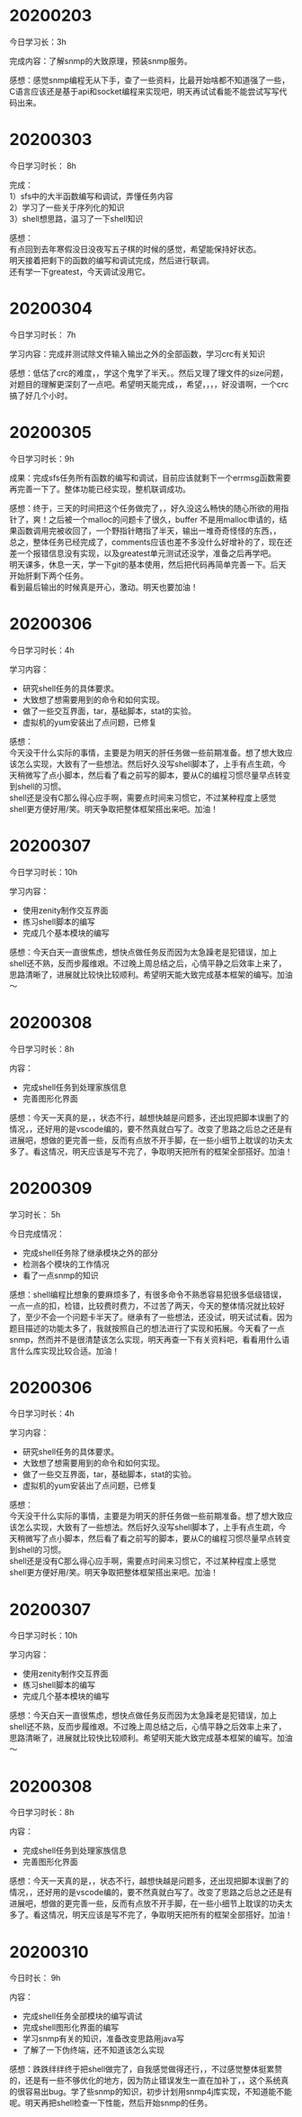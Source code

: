  </head> <body><h1 id="h1-20200203"><a name="20200203" class="reference-link"></a><span class="header-link octicon octicon-link"></span>20200203</h1><p>今日学习长：3h</p> <p>完成内容：了解snmp的大致原理，预装snmp服务。</p> <p>感想：感觉snmp编程无从下手，查了一些资料，比最开始啥都不知道强了一些，C语言应该还是基于api和socket编程来实现吧，明天再试试看能不能尝试写写代码出来。</p> </body> </html>
</head> <body><h1 id="h1-20200303"><a name="20200303" class="reference-link"></a><span class="header-link octicon octicon-link"></span>20200303</h1><p>今日学习时长： 8h</p> <p>完成：<br>1）sfs中的大半函数编写和调试，弄懂任务内容<br>2）学习了一些关于序列化的知识<br>3）shell想思路，温习了一下shell知识 </p><p>感想：<br>有点回到去年寒假没日没夜写五子棋的时候的感觉，希望能保持好状态。<br>明天接着把剩下的函数的编写和调试完成，然后进行联调。<br>还有学一下greatest，今天调试没用它。 </p></body> </html>
</head> <body><h1 id="h1-20200304"><a name="20200304" class="reference-link"></a><span class="header-link octicon octicon-link"></span>20200304</h1><p>今日学习时长： 7h</p> <p>学习内容：完成并测试除文件输入输出之外的全部函数，学习crc有关知识</p> <p>感想：低估了crc的难度，，学这个鬼学了半天。。然后又理了理文件的size问题，对题目的理解更深刻了一点吧。希望明天能完成，，希望，，，，好没谱啊，一个crc搞了好几个小时。</p> </body> </html>
</head> <body><h1 id="h1-20200305"><a name="20200305" class="reference-link"></a><span class="header-link octicon octicon-link"></span>20200305</h1><p>今日学习时长：9h</p> <p>成果：完成sfs任务所有函数的编写和调试，目前应该就剩下一个errmsg函数需要再完善一下了。整体功能已经实现，整机联调成功。</p> <p>感想：终于，三天的时间把这个任务做完了，，好久没这么畅快的随心所欲的用指针了，爽！之后被一个malloc的问题卡了很久，buffer 不是用malloc申请的，结果函数调用完被收回了，一个野指针瞎指了半天，输出一堆奇奇怪怪的东西，，<br>总之，整体任务已经完成了，comments应该也差不多没什么好增补的了，现在还差一个报错信息没有实现，以及greatest单元测试还没学，准备之后再学吧。<br>明天课多，休息一天，学一下git的基本使用，然后把代码再简单完善一下。后天开始肝剩下两个任务。<br>看到最后输出的时候真是开心，激动。明天也要加油！ </p></body> </html>
</head> <body><h1 id="h1-20200306"><a name="20200306" class="reference-link"></a><span class="header-link octicon octicon-link"></span>20200306</h1><p>今日学习时长：4h</p> <p>学习内容：</p> <ul> <li>研究shell任务的具体要求。</li><li>大致想了想需要用到的命令和如何实现。</li><li>做了一些交互界面，tar，基础脚本，stat的实验。</li><li>虚拟机的yum安装出了点问题，已修复</li></ul> <p>感想：<br>今天没干什么实际的事情，主要是为明天的肝任务做一些前期准备。想了想大致应该怎么实现，大致有了一些想法。然后好久没写shell脚本了，上手有点生疏，今天稍微写了点小脚本，然后看了看之前写的脚本，要从C的编程习惯尽量早点转变到shell的习惯。<br>shell还是没有C那么得心应手啊，需要点时间来习惯它，不过某种程度上感觉shell更方便好用/笑。明天争取把整体框架搭出来吧。加油！ </p></body> </html>
</head> <body><h1 id="h1-20200307"><a name="20200307" class="reference-link"></a><span class="header-link octicon octicon-link"></span>20200307</h1><p>今日学习时长：10h</p> <p>学习内容：</p> <ul> <li>使用zenity制作交互界面</li><li>练习shell脚本的编写</li><li>完成几个基本模块的编写</li></ul> <p>感想：今天白天一直很焦虑，想快点做任务反而因为太急躁老是犯错误，加上shell还不熟，反而步履维艰。不过晚上周总结之后，心情平静之后效率上来了，思路清晰了，进展就比较快比较顺利。希望明天能大致完成基本框架的编写。加油～</p> </body> </html>
</head> <body><h1 id="h1-20200308"><a name="20200308" class="reference-link"></a><span class="header-link octicon octicon-link"></span>20200308</h1><p>今日学习时长：8h</p> <p>内容：</p> <ul> <li>完成shell任务到处理家族信息</li><li>完善图形化界面</li></ul> <p>感想：今天一天真的是，，状态不行，越想快越是问题多，还出现把脚本误删了的情况，，还好用的是vscode编的，要不然真就白写了。改变了思路之后总之还是有进展吧，想做的更完善一些，反而有点放不开手脚，在一些小细节上耽误的功夫太多了。看这情况，明天应该是写不完了，争取明天把所有的框架全部搭好。加油！</p> </body> </html>
</head> <body><h1 id="h1-20200309"><a name="20200309" class="reference-link"></a><span class="header-link octicon octicon-link"></span>20200309</h1><p>学习时长： 5h</p> <p>今日完成情况：</p> <ul> <li>完成shell任务除了继承模块之外的部分</li><li>检测各个模块的工作情况</li><li>看了一点snmp的知识</li></ul> <p>感想：shell编程比想象的要麻烦多了，有很多命令不熟悉容易犯很多低级错误，一点一点的扣，检错，比较费时费力，不过苦了两天，今天的整体情况就比较好了，至少不会一个问题卡半天了。继承有了一些想法，还没试，明天试试看。因为题目描述的功能太多了，我就按照自己的想法进行了实现和拓展。今天看了一点snmp，然而并不是很清楚该怎么实现，明天再查一下有关资料吧，看看用什么语言什么库实现比较合适。加油！</p> </body> </html>
</head> <body><h1 id="h1-20200306"><a name="20200306" class="reference-link"></a><span class="header-link octicon octicon-link"></span>20200306</h1><p>今日学习时长：4h</p> <p>学习内容：</p> <ul> <li>研究shell任务的具体要求。</li><li>大致想了想需要用到的命令和如何实现。</li><li>做了一些交互界面，tar，基础脚本，stat的实验。</li><li>虚拟机的yum安装出了点问题，已修复</li></ul> <p>感想：<br>今天没干什么实际的事情，主要是为明天的肝任务做一些前期准备。想了想大致应该怎么实现，大致有了一些想法。然后好久没写shell脚本了，上手有点生疏，今天稍微写了点小脚本，然后看了看之前写的脚本，要从C的编程习惯尽量早点转变到shell的习惯。<br>shell还是没有C那么得心应手啊，需要点时间来习惯它，不过某种程度上感觉shell更方便好用/笑。明天争取把整体框架搭出来吧。加油！ </p></body> </html>
</head> <body><h1 id="h1-20200307"><a name="20200307" class="reference-link"></a><span class="header-link octicon octicon-link"></span>20200307</h1><p>今日学习时长：10h</p> <p>学习内容：</p> <ul> <li>使用zenity制作交互界面</li><li>练习shell脚本的编写</li><li>完成几个基本模块的编写</li></ul> <p>感想：今天白天一直很焦虑，想快点做任务反而因为太急躁老是犯错误，加上shell还不熟，反而步履维艰。不过晚上周总结之后，心情平静之后效率上来了，思路清晰了，进展就比较快比较顺利。希望明天能大致完成基本框架的编写。加油～</p> </body> </html>
</head> <body><h1 id="h1-20200308"><a name="20200308" class="reference-link"></a><span class="header-link octicon octicon-link"></span>20200308</h1><p>今日学习时长：8h</p> <p>内容：</p> <ul> <li>完成shell任务到处理家族信息</li><li>完善图形化界面</li></ul> <p>感想：今天一天真的是，，状态不行，越想快越是问题多，还出现把脚本误删了的情况，，还好用的是vscode编的，要不然真就白写了。改变了思路之后总之还是有进展吧，想做的更完善一些，反而有点放不开手脚，在一些小细节上耽误的功夫太多了。看这情况，明天应该是写不完了，争取明天把所有的框架全部搭好。加油！</p> </body> </html>
</head> <body><h1 id="h1-20200310"><a name="20200310" class="reference-link"></a><span class="header-link octicon octicon-link"></span>20200310</h1><p>今日时长： 9h</p> <p>内容：</p> <ul> <li>完成shell任务全部模块的编写调试</li><li>完成shell图形化界面的编写</li><li>学习snmp有关的知识，准备改变思路用java写</li><li>了解了一下伪终端，还不知道该怎么实现</li></ul> <p>感想：跌跌绊绊终于把shell做完了，自我感觉做得还行，，不过感觉整体挺累赘的，还是有一些不够优化的地方，因为防止错误发生一直在加补丁，，这个系统真的很容易出bug。学了些snmp的知识，初步计划用snmp4j库实现，不知道能不能呢。明天再把shell检查一下性能，然后开始snmp的任务。</p> </body> </html>
